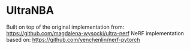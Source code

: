 # UltraNBA


Built on top of the original implementation from: https://github.com/magdalena-wysocki/ultra-nerf
NeRF implementation based on: https://github.com/yenchenlin/nerf-pytorch
